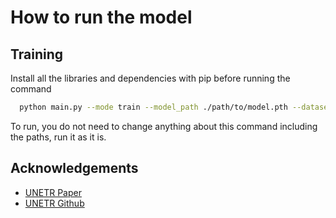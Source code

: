 
# How to run the model



## Training

Install all the libraries and dependencies with pip before running the command

```bash
  python main.py --mode train --model_path ./path/to/model.pth --dataset_path ./path/to/dataset
```

To run, you do not need to change anything about this command including the paths, run it as it is. 


    
## Acknowledgements

 - [UNETR Paper](https://arxiv.org/abs/2103.10504)
 - [UNETR Github](https://github.com/Project-MONAI/research-contributions/tree/main/UNETR/BTCV)


